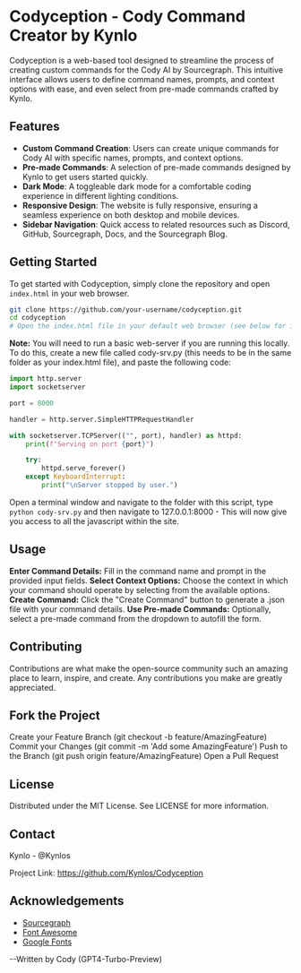 # Codyception - Cody Command Creator by Kynlo

Codyception is a web-based tool designed to streamline the process of creating custom commands for the Cody AI by Sourcegraph. This intuitive interface allows users to define command names, prompts, and context options with ease, and even select from pre-made commands crafted by Kynlo.

## Features

- **Custom Command Creation**: Users can create unique commands for Cody AI with specific names, prompts, and context options.
- **Pre-made Commands**: A selection of pre-made commands designed by Kynlo to get users started quickly.
- **Dark Mode**: A toggleable dark mode for a comfortable coding experience in different lighting conditions.
- **Responsive Design**: The website is fully responsive, ensuring a seamless experience on both desktop and mobile devices.
- **Sidebar Navigation**: Quick access to related resources such as Discord, GitHub, Sourcegraph, Docs, and the Sourcegraph Blog.

## Getting Started

To get started with Codyception, simply clone the repository and open `index.html` in your web browser.

```bash
git clone https://github.com/your-username/codyception.git
cd codyception
# Open the index.html file in your default web browser (see below for info on how to run this locally and not on a web-server)
```

**Note:** You will need to run a basic web-server if you are running this locally.  To do this, create a new file called cody-srv.py (this needs to be in the same folder as your index.html file), and paste the following code:

```python
import http.server
import socketserver

port = 8000

handler = http.server.SimpleHTTPRequestHandler

with socketserver.TCPServer(("", port), handler) as httpd:
    print(f"Serving on port {port}")

    try:
        httpd.serve_forever()
    except KeyboardInterrupt:
        print("\nServer stopped by user.")
```
Open a terminal window and navigate to the folder with this script, type `python cody-srv.py` and then navigate to 127.0.0.1:8000 - This will now give you access to all the javascript within the site.


## Usage

**Enter Command Details:** Fill in the command name and prompt in the provided input fields.
**Select Context Options:** Choose the context in which your command should operate by selecting from the available options.
**Create Command:** Click the "Create Command" button to generate a .json file with your command details.
**Use Pre-made Commands:** Optionally, select a pre-made command from the dropdown to autofill the form.

## Contributing

Contributions are what make the open-source community such an amazing place to learn, inspire, and create. Any contributions you make are greatly appreciated.

## Fork the Project

Create your Feature Branch (git checkout -b feature/AmazingFeature)
Commit your Changes (git commit -m 'Add some AmazingFeature')
Push to the Branch (git push origin feature/AmazingFeature)
Open a Pull Request

## License
Distributed under the MIT License. See LICENSE for more information.

## Contact

Kynlo - @Kynlos

Project Link: https://github.com/Kynlos/Codyception

## Acknowledgements

- [Sourcegraph](https://www.sourcegraph.com/)
- [Font Awesome](https://fontawesome.com)
- [Google Fonts](https://fonts.google.com/)



--Written by Cody (GPT4-Turbo-Preview)
